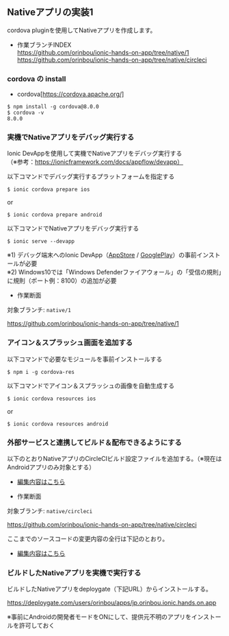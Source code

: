 ## Nativeアプリの実装1

cordova pluginを使用してNativeアプリを作成します。

* 作業ブランチINDEX  
https://github.com/orinbou/ionic-hands-on-app/tree/native/1
https://github.com/orinbou/ionic-hands-on-app/tree/native/circleci

### cordova の install
* cordova[https://cordova.apache.org/]
```
$ npm install -g cordova@8.0.0
$ cordova -v
8.0.0
```

### 実機でNativeアプリをデバッグ実行する

Ionic DevAppを使用して実機でNativeアプリをデバッグ実行する  
（※参考：https://ionicframework.com/docs/appflow/devapp）
 
以下コマンドでデバッグ実行するプラットフォームを指定する

```
$ ionic cordova prepare ios
```
or
```
$ ionic cordova prepare android
```

以下コマンドでNativeアプリをデバッグ実行する

```
$ ionic serve --devapp
```

※1) デバッグ端末へのIonic DevApp（[AppStore](https://apps.apple.com/us/app/ionic-devapp/id1233447133) / [GooglePlay](https://play.google.com/store/apps/details?id=io.ionic.devapp)）の事前インストールが必要  
※2) Windows10では「Windows Defenderファイアウォール」の「受信の規則」に規則（ポート例：8100）の追加が必要  

+ 作業断面

対象ブランチ: `native/1` 

https://github.com/orinbou/ionic-hands-on-app/tree/native/1

### アイコン＆スプラッシュ画面を追加する

以下コマンドで必要なモジュールを事前インストールする

```
$ npm i -g cordova-res
```

以下コマンドでアイコン＆スプラッシュの画像を自動生成する

```
$ ionic cordova resources ios
```
or
```
$ ionic cordova resources android
```

### 外部サービスと連携してビルド＆配布できるようにする

以下のとおりNativeアプリのCircleCIビルド設定ファイルを追加する。（※現在はAndroidアプリのみ対象とする）

* [編集内容はこちら](https://github.com/orinbou/ionic-hands-on-app/blob/native/circleci/.circleci/config.yml)

+ 作業断面

対象ブランチ: `native/circleci` 

https://github.com/orinbou/ionic-hands-on-app/tree/native/circleci

ここまでのソースコードの変更内容の全行は下記のとおり。

* [編集内容はこちら](https://github.com/orinbou/ionic-hands-on-app/compare/native/1...native/circleci)

### ビルドしたNativeアプリを実機で実行する

ビルドしたNativeアプリをdeploygate（下記URL）からインストールする。

https://deploygate.com/users/orinbou/apps/jp.orinbou.ionic.hands.on.app

※事前にAndroidの開発者モードをONにして、提供元不明のアプリをインストールを許可しておく
